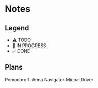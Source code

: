 # Notes

## Legend

- ⚠ TODO
- 🚧 IN PROGRESS
- ✅ DONE

## Plans

Pomodoro 1:
Anna Navigator Michal Driver
